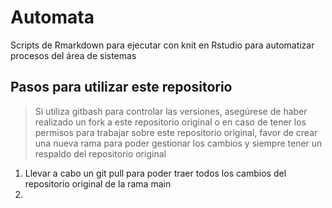 # Automata

Scripts de Rmarkdown para ejecutar con knit en Rstudio para automatizar procesos del área de sistemas

## Pasos para utilizar este repositorio

> Si utiliza gitbash para controlar las versiones, asegúrese de haber realizado un fork a este repositorio original o en caso de tener los permisos para trabajar sobre este repositorio original, favor de crear una nueva rama para poder gestionar los cambios y siempre tener un respaldo del repositorio original

1.  Llevar a cabo un git pull para poder traer todos los cambios del repositorio original de la rama main
2.  

